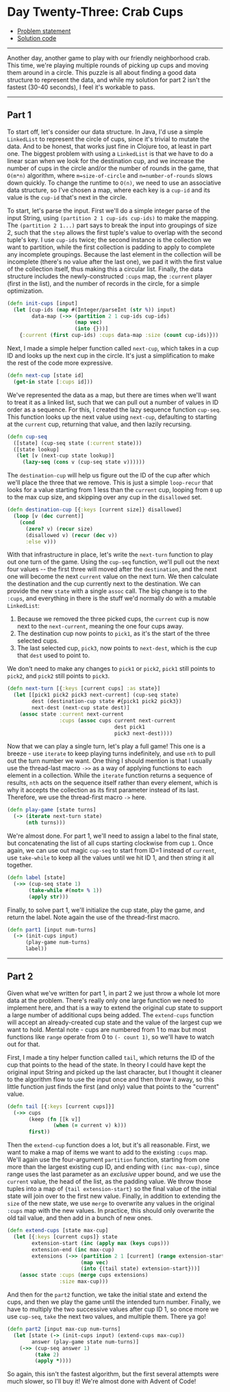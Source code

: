 # Day Twenty-Three: Crab Cups

* [Problem statement](https://adventofcode.com/2020/day/23)
* [Solution code](https://github.com/abyala/advent-2020-clojure/blob/master/src/advent_2020_clojure/day23.clj)

---

Another day, another game to play with our friendly neighborhood crab. This time, we're playing multiple
rounds of picking up cups and moving them around in a circle. This puzzle is all about finding a good
data structure to represent the data, and while my solution for part 2 isn't the fastest (30-40 seconds),
I feel it's workable to pass.

---

## Part 1

To start off, let's consider our data structure. In Java, I'd use a simple `LinkedList` to represent the
circle of cups, since it's trivial to mutate the data. And to be honest, that works just fine in Clojure
too, at least in part one. The biggest problem with using a `LinkedList` is that we have to do a linear scan
when we look for the destination cup, and we increase the number of cups in the circle and/or the number of
rounds in the game, that `O(m*n)` algorithm, where `m=size-of-circle` and `n=number-of-rounds` slows down
quickly. To change the runtime to `O(n)`, we need to use an associative data structure, so I've chosen a map,
where each key is a `cup-id` and its value is the `cup-id` that's next in the circle.

To start, let's parse the input. First we'll do a simple integer parse of the input String, using
`(partition 2 1 cup-ids cup-ids)` to make the mapping. The `(partition 2 1...)` part says to break the input
into groupings of size 2, such that the `step` allows the first tuple's value to overlap with the second
tuple's key. I use `cup-ids` twice; the second instance is the collection we want to partition, while the
first collection is padding to apply to complete any incomplete groupings. Because the last element in the
collection will be incomplete (there's no value after the last one), we pad it with the first value of the
collection itself, thus making this a circular list. Finally, the data structure includes the newly-constructed
`:cups` map, the `:current` player (first in the list), and the number of records in the circle, for a simple
optimization.

```clojure
(defn init-cups [input]
  (let [cup-ids (map #(Integer/parseInt (str %)) input)
        data-map (->> (partition 2 1 cup-ids cup-ids)
                      (map vec)
                      (into {}))]
    {:current (first cup-ids) :cups data-map :size (count cup-ids)}))
```

Next, I made a simple helper function called `next-cup`, which takes in a cup ID and looks up the next cup
in the circle. It's just a simplification to make the rest of the code more expressive.

```clojure
(defn next-cup [state id]
  (get-in state [:cups id]))
```

We've represented the data as a map, but there are times when we'll want to treat it as a linked list, such
that we can pull out a number of values in ID order as a sequence. For this, I created the lazy sequence
function `cup-seq`. This function looks up the next value using `next-cup`, defaulting to starting at the
`current` cup, returning that value, and then lazily recursing. 

```clojure
(defn cup-seq
  ([state] (cup-seq state (:current state)))
  ([state lookup]
   (let [v (next-cup state lookup)]
     (lazy-seq (cons v (cup-seq state v))))))
```

The `destination-cup` will help us figure out the ID of the cup after which we'll place the three that we remove.
This is just a simple `loop-recur` that looks for a value starting from 1 less than the `current` cup, looping from
`0` up to the max cup size, and skipping over any cup in the `disallowed` set.

```clojure
(defn destination-cup [{:keys [current size]} disallowed]
  (loop [v (dec current)]
    (cond
      (zero? v) (recur size)
      (disallowed v) (recur (dec v))
      :else v)))
```

With that infrastructure in place, let's write the `next-turn` function to play out one turn of the game. Using
the `cup-seq` function, we'll pull out the next four values -- the first three will moved after the `destination`,
and the next one will become the next `current` value on the next turn. We then calculate the destination and the
cup currently next to the destination. We can provide the new `state` with a single `assoc` call. The big change
is to the `:cups`, and everything in there is the stuff we'd normally do with a mutable `LinkedList`:

1. Because we removed the three picked cups, the `current` cup is now next to the `next-current`, meaning the one
four cups away.
2. The destination cup now points to `pick1`, as it's the start of the three selected cups.
3. The last selected cup, `pick3`, now points to `next-dest`, which is the cup that `dest` used to point to.

We don't need to make any changes to `pick1` or `pick2`, `pick1` still points to `pick2`, and `pick2` still points
to `pick3`.

```clojure
(defn next-turn [{:keys [current cups] :as state}]
  (let [[pick1 pick2 pick3 next-current] (cup-seq state)
        dest (destination-cup state #{pick1 pick2 pick3})
        next-dest (next-cup state dest)]
    (assoc state :current next-current
                 :cups (assoc cups current next-current
                                   dest pick1
                                   pick3 next-dest))))
```

Now that we can play a single turn, let's play a full game! This one is a breeze - use `iterate` to keep playing
turns indefinitely, and use `nth` to pull out the turn number we want. One thing I should mention is that I
usually use the thread-last macro `->>` as a way of applying functions to each element in a collection. While
the `iterate` function returns a sequence of results, `nth` acts on the sequence itself rather than every element,
which is why it accepts the collection as its first parameter instead of its last. Therefore, we use the
thread-first macro `->` here.

```clojure
(defn play-game [state turns]
  (-> (iterate next-turn state)
      (nth turns)))
```

We're almost done.  For part 1, we'll need to assign a label to the final state, but concatenating the list of
all cups starting clockwise from cup `1`. Once again, we can use out magic `cup-seq` to start from ID=1 instead of
`current`, use `take-while` to keep all the values until we hit ID 1, and then string it all together.

```clojure
(defn label [state]
  (->> (cup-seq state 1)
       (take-while #(not= % 1))
       (apply str)))
```

Finally, to solve part 1, we'll initialize the cup state, play the game, and return the label. Note again the
use of the thread-first macro.

```clojure
(defn part1 [input num-turns]
  (-> (init-cups input)
      (play-game num-turns)
      label))
```

---

## Part 2

Given what we've written for part 1, in part 2 we just throw a whole lot more data at the problem. There's really
only one large function we need to implement here, and that is a way to extend the original cup state to support
a large number of additional cups being added. The `extend-cups` function will accept an already-created cup
state and the value of the largest cup we want to hold. Mental note - cups are numbered from 1 to max but most
functions like `range` operate from 0 to `(- count 1)`, so we'll have to watch out for that.

First, I made a tiny helper function called `tail`, which returns the ID of the cup that points to the head of
the state. In theory I could have kept the original input String and picked up the last character, but I thought
it cleaner to the algorithm flow to use the input once and then throw it away, so this little function just finds
the first (and only) value that points to the "current" value.

```clojure
(defn tail [{:keys [current cups]}]
  (->> cups
       (keep (fn [[k v]]
               (when (= current v) k)))
       first))
```

Then the `extend-cup` function does a lot, but it's all reasonable. First, we want to make a map of items we
want to add to the existing `:cups` map. We'll again use the four-argument `partition` function, starting from
one more than the largest existing cup ID, and ending with `(inc max-cup)`, since range uses the last parameter as
an _exclusive_ upper bound, and we use the `current` value, the head of the list, as the padding value. We throw
those tuples into a map of `{tail extension-start}` so the final value of the initial state will join over to the
first new value.  Finally, in addition to extending the `size` of the new state, we use `merge` to overwrite any
values in the original `:cups` map with the new values. In practice, this should only overwrite the old tail value,
and then add in a bunch of new ones.

```clojure
(defn extend-cups [state max-cup]
  (let [{:keys [current cups]} state
        extension-start (inc (apply max (keys cups)))
        extension-end (inc max-cup)
        extensions (->> (partition 2 1 [current] (range extension-start extension-end))
                        (map vec)
                        (into {(tail state) extension-start}))]
    (assoc state :cups (merge cups extensions)
                 :size max-cup))) 
```

And then for the `part2` function, we take the initial state and extend the cups, and then we play the game until
the intended turn number. Finally, we have to multiply the two successive values after cup ID 1, so once more we
use `cup-seq`, `take` the next two values, and multiple them.  There ya go!

```clojure
(defn part2 [input max-cup num-turns]
  (let [state (-> (init-cups input) (extend-cups max-cup))
        answer (play-game state num-turns)]
    (->> (cup-seq answer 1)
         (take 2)
         (apply *))))
```

So again, this isn't the fastest algorithm, but the first several attempts were much slower, so I'll buy it!
We're almost done with Advent of Code!